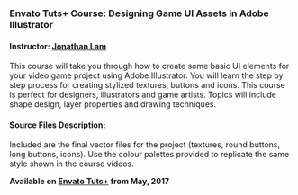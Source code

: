 ### Envato Tuts+ Course: Designing Game UI Assets in Adobe Illustrator
#### Instructor: [Jonathan Lam](https://tutsplus.com/authors/jonathan-lam)

This course will take you through how to create some basic UI elements for your video game project using Adobe Illustrator. You will learn the step by step process for creating stylized textures, buttons and icons. This course is perfect for designers, illustrators and game artists. Topics will include shape design, layer properties and drawing techniques.

#### Source Files Description: 
Included are the final vector files for the project (textures, round buttons, long buttons, icons). Use the colour palettes provided to replicate the same style shown in the course videos.

**Available on [Envato Tuts+](https://tutsplus.com/courses) from May, 2017**
